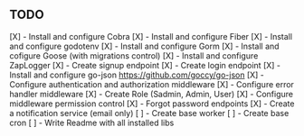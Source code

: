 ## TODO

[X] - Install and configure Cobra
[X] - Install and configure Fiber
[X] - Install and configure godotenv
[X] - Install and configure Gorm
[X] - Install and cofigure Goose (with migrations control)
[X] - Install and configure ZapLogger
[X] - Create signup endpoint
[X] - Create login endpoint
[X] - Install and configure go-json https://github.com/goccy/go-json
[X] - Configure authentication and authorization middleware
[X] - Configure error handler middleware
[X] - Create Role (Sadmin, Admin, User)
[X] - Configure middleware permission control
[X] - Forgot password endpoints
[X] - Create a notification service (email only)
[ ] - Create base worker
[ ] - Create base cron
[ ] - Write Readme with all installed libs
